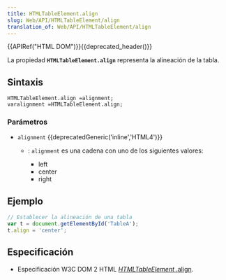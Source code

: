 ```yaml
---
title: HTMLTableElement.align
slug: Web/API/HTMLTableElement/align
translation_of: Web/API/HTMLTableElement/align
---
```

{{APIRef("HTML DOM")}}{{deprecated_header()}}

La propiedad **`HTMLTableElement.align`** representa la alineación de la tabla.

## Sintaxis

```
HTMLTableElement.align =alignment;
varalignment =HTMLTableElement.align;
```

### Parámetros

- `alignment` {{deprecatedGeneric('inline','HTML4')}}

  - : `alignment` es una cadena con uno de los siguientes valores:

    - left
    - center
    - right

## Ejemplo

```js
// Establecer la alineación de una tabla
var t = document.getElementById('TableA');
t.align = 'center';
```

## Especificación

- Especificación W3C DOM 2 HTML [_HTMLTableElement_ .align](http://www.w3.org/TR/DOM-Level-2-HTML/html.html#ID-23180977).
